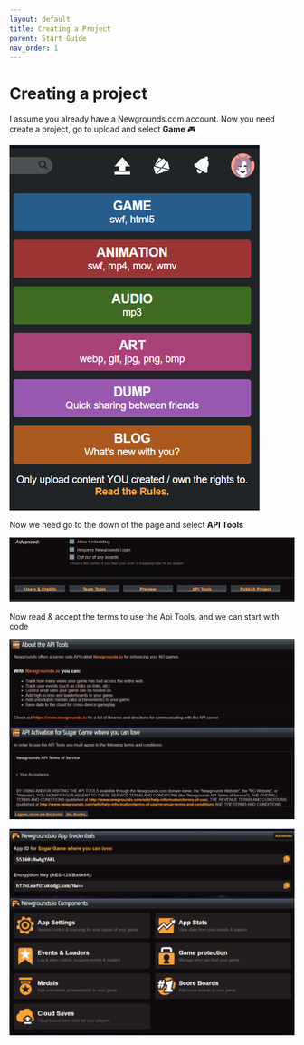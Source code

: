 ```yaml
---
layout: default
title: Creating a Project
parent: Start Guide
nav_order: 1
---
```


# Creating a project

I assume you already have a Newgrounds.com account. Now you need create a project, go to upload and select **Game** 🎮

![](../images/20220830192240.png)

Now we need go to the down of the page and select **API Tools**

![](../images/2022-09-02-11-52-53.png)

Now read & accept the terms to use the Api Tools, and we can start with code

![](../images/2022-09-02-11-57-52.png)

![](../images/2022-09-02-11-58-48.png)
